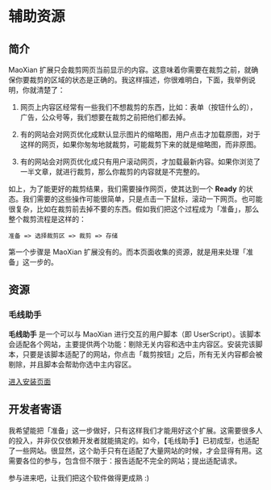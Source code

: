 
# 辅助资源

## 简介

MaoXian 扩展只会裁剪网页当前显示的内容。这意味着你需要在裁剪之前，就确保你要裁剪的区域的状态是正确的。我这样描述，你很难明白，下面，我举例说明，你就清楚了：

1. 网页上内容区经常有一些我们不想裁剪的东西，比如：表单（按钮什么的），广告，公众号等，我们想要在裁剪之前把他们都去掉。

2. 有的网站会对网页优化成默认显示图片的缩略图，用户点击才加载原图，对于这样的网页，如果你匆匆地就裁剪，可能裁剪下来的就是缩略图，而非原图。

3. 有的网站会对网页优化成只有用户滚动网页，才加载最新内容。如果你浏览了一半文章，就进行裁剪，那么你裁剪的内容就是不完整的。

如上，为了能更好的裁剪结果，我们需要操作网页，使其达到一个 **Ready** 的状态。我们需要的这些操作可能很简单，只是点击一下鼠标，滚动一下网页。也可能很复杂，比如在裁剪前去掉不要的东西。假如我们把这个过程成为「准备」，那么整个裁剪流程是这样的：

```
准备 => 选择裁剪区 => 裁剪 => 存储
```

第一个步骤是 MaoXian 扩展没有的。而本页面收集的资源，就是用来处理「准备」这一步的。

## 资源

### 毛线助手

**毛线助手** 是一个可以与 MaoXian 进行交互的用户脚本（即 UserScript）。该脚本会适配各个网站，主要提供两个功能：剔除无关内容和选中主内容区。安装完该脚本，只要是该脚本适配了的网站，你点击「裁剪按钮」之后，所有无关内容都会被剔除，并且脚本会帮助你选中主内容区。

[进入安装页面](assistant/)

## 开发者寄语

我希望能把「准备」这一步做好，只有这样我们才能用好这个扩展。这需要很多人的投入，并非仅仅依赖开发者就能搞定的。如今，【毛线助手】已初成型，也适配了一些网站。很显然，这个助手只有在适配了大量网站的时候，才会显得有用。这需要各位的参与，包含但不限于：报告适配不完全的网站；提出适配请求。

参与进来吧，让我们把这个软件做得更成熟 :)
